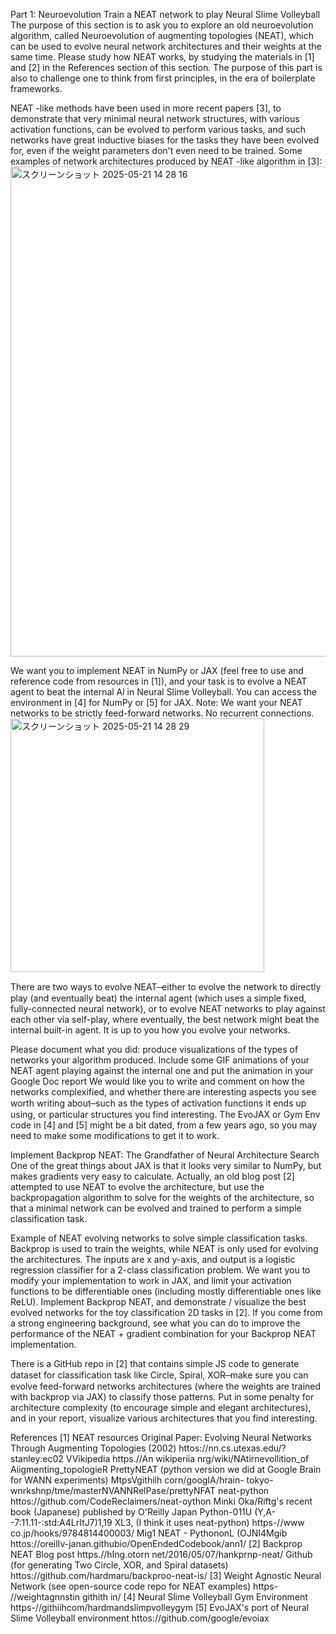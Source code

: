Part 1: Neuroevolution
Train a NEAT network to play Neural Slime Volleyball
The purpose of this section is to ask you to explore an old neuroevolution algorithm, called
Neuroevolution of augmenting topologies (NEAT), which can be used to evolve neural
network architectures and their weights at the same time. Please study how NEAT works, by
studying the materials in [1] and [2] in the References section of this section. The purpose of
this part is also to challenge one to think from first principles, in the era of boilerplate
frameworks.

NEAT -like methods have been used in more recent papers [3], to demonstrate that very
minimal neural network structures, with various activation functions, can be evolved to
perform various tasks, and such networks have great inductive biases for the tasks they have
been evolved for, even if the weight parameters don't even need to be trained. Some examples
of network architectures produced by NEAT -like algorithm in [3]:
<img width="784" alt="スクリーンショット 2025-05-21 14 28 16" src="https://github.com/user-attachments/assets/94b6534b-9173-4c55-982f-c3cebeb9041b" />

We want you to implement NEAT in NumPy or JAX (feel free to use and reference code from
resources in [1]), and your task is to evolve a NEAT agent to beat the internal Al in Neural
Slime Volleyball. You can access the environment in [4] for NumPy or [5] for JAX. Note: We
want your NEAT networks to be strictly feed-forward networks. No recurrent connections.
<img width="406" alt="スクリーンショット 2025-05-21 14 28 29" src="https://github.com/user-attachments/assets/a0bb4873-0811-4d2d-aebb-bb132accef7d" />

There are two ways to evolve NEAT ̶ either to evolve the network to directly play (and
eventually beat) the internal agent (which uses a simple fixed, fully-connected neural
network), or to evolve NEAT networks to play against each other via self-play, where
eventually, the best network might beat the internal built-in agent. It is up to you how you
evolve your networks.

Please document what you did: produce visualizations of the types of networks your algorithm
produced. Include some GIF animations of your NEAT agent playing against the internal one
and put the animation in your Google Doc report We would like you to write and comment
on how the networks complexified, and whether there are interesting aspects you see worth
writing about ̶ such as the types of activation functions it ends up using, or particular
structures you find interesting. The EvoJAX or Gym Env code in [4] and [5] might be a bit
dated, from a few years ago, so you may need to make some modifications to get it to work.

Implement Backprop NEAT: The Grandfather of Neural Architecture Search
One of the great things about JAX is that it looks very similar to NumPy, but makes gradients
very easy to calculate. Actually, an old blog post [2] attempted to use NEAT to evolve the
architecture, but use the backpropagation algorithm to solve for the weights of the
architecture, so that a minimal network can be evolved and trained to perform a simple
classification task.

Example of NEAT evolving networks to solve simple classification tasks. Backprop is used to
train the weights, while NEAT is only used for evolving the architectures. The inputs are x
and y-axis, and output is a logistic regression classifier for a 2-class classification problem.
We want you to modify your implementation to work in JAX, and limit your activation
functions to be differentiable ones (including mostly differentiable ones like ReLU).
Implement Backprop NEAT, and demonstrate / visualize the best evolved networks for the
toy classification 2D tasks in [2]. If you come from a strong engineering background, see what
you can do to improve the performance of the NEAT + gradient combination for your
Backprop NEAT implementation.

There is a GitHub repo in [2] that contains simple JS code to generate dataset for
classification task like Circle, Spiral, XOR ̶ make sure you can evolve feed-forward networks
architectures (where the weights are trained with backprop via JAX) to classify those patterns.
Put in some penalty for architecture complexity (to encourage simple and elegant
architectures), and in your report, visualize various architectures that you find interesting.

References
[1] NEAT resources Original Paper: Evolving Neural Networks Through Augmenting
Topologies (2002) httos://nn.cs.utexas.edu/?stanley:ec02 VVikipedia https.//An
wikiperiia nrg/wiki/NAtirnevollition_of Aiigmenting_topologieR PrettyNEAT (python
version we did at Google Brain for WANN experiments) MtpsVgithilh corn/googIA/hrain-
tokyo-wnrkshnp/tme/masterNVANNRelPase/prettyNFAT neat-python
httos://github.com/CodeReclaimers/neat-oython Minki Oka/Riftg's recent book
(Japanese) published by O'Reilly Japan Python-011U (Y,A--7:11.11-:std:A4LrItJ7)1,19 XL3,
(I think it uses neat-python) https-//www co.jp/hooks/9784814400003/ Mig1 NEAT -
PythononL (OJNI4Mgib httos://oreilIv-janan.githubio/OpenEndedCodebook/ann1/
[2] Backprop NEAT Blog post https.//hIng.otorn net/2016/05/07/hankprnp-neat/ Github
(for generating Two Circle, XOR, and Spiral datasets)
httos://github.com/hardmaru/backproo-neat-is/
[3] Weight Agnostic Neural Network (see open-source code repo for NEAT examples) https-
//weightagnnstin githith in/
[4] Neural Slime Volleyball Gym Environment https-//githiihcom/hardmandslimpvolleygym
[5] EvoJAX's port of Neural Slime Volleyball environment httos://github.com/google/evoiax
